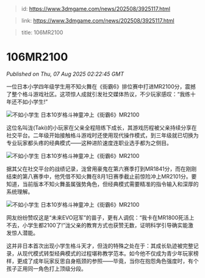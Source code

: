 > id: https://www.3dmgame.com/news/202508/3925117.html

> link: https://www.3dmgame.com/news/202508/3925117.html

> title: 106MR2100

# 106MR2100
_Published on Thu, 07 Aug 2025 02:22:45 GMT_

一位日本小学四年级学生用不知火舞在《街霸6》排位赛中打进MR2100分，震撼了整个格斗游戏社区。这项惊人成就引发社交媒体热议，不少玩家感叹：“我练十年还不如小学生!”

![不如小学生 日本10岁格斗神童冲上《街霸6》MR2100](https://img.3dmgame.com/uploads/images/news/20250807/1754532701_681538.jpg)

这位名叫泷(Taki)的小玩家在父亲全程陪练下成长，其游戏历程被父亲持续分享在社交平台。二年级开始接触格斗游戏时还使用现代操作模式，到三年级就已切换为专业玩家都头疼的经典模式——这种进阶速度连职业选手都为之侧目。

![不如小学生 日本10岁格斗神童冲上《街霸6》MR2100](https://img.3dmgame.com/uploads/images/news/20250807/1754532713_587610.jpg)

据其父在社交平台的战绩记录，泷曾用豪鬼在第六赛季打到MR1841分，而在刚刚结束的第八赛季中，他凭借不知火舞在8月1日赛季截止前惊险冲上MR2101分。要知道，当前版本不知火舞虽属强势角色，但经典模式需要精准的指令输入和深厚的系统理解。

![不如小学生 日本10岁格斗神童冲上《街霸6》MR2100](https://img.3dmgame.com/uploads/images/news/20250807/1754532720_393299_jpg_r.jpg)

网友纷纷赞叹这是“未来EVO冠军”的苗子，更有人调侃：“我卡在MR1800死活上不去，小学生都2100了!”泷父亲的教育方式也获赞无数，证明科学引导确实能激发惊人潜能。

这并非日本首次出现小学生格斗天才，但泷的特殊之处在于：其成长轨迹被完整记录，从现代模式转型经典模式的过程堪称教学范本。如今他不仅成为青少年玩家榜样，更成了成年玩家反思自身瓶颈的参照——毕竟，当你在抱怨角色强度时，有个孩子正用同一角色打上顶级分段。
